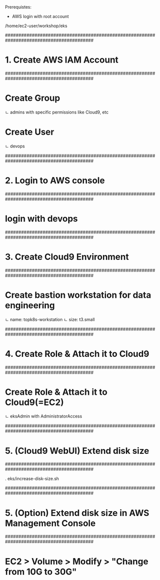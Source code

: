 Prerequistes:
- AWS login with root account

/home/ec2-user/workshop/eks

#########################################################################################
# 1. Create AWS IAM Account
#########################################################################################

# Create Group
  ㄴ admins with specific permissions like Cloud9, etc
  
# Create User
  ㄴ devops

#########################################################################################
# 2. Login to AWS console
#########################################################################################

# login with devops


#########################################################################################
# 3. Create Cloud9 Environment
#########################################################################################

# Create bastion workstation for data engineering
  ㄴ name: topk8s-workstation
  ㄴ size: t3.small


#########################################################################################
# 4. Create Role & Attach it to Cloud9
#########################################################################################

# Create Role & Attach it to Cloud9(=EC2)
  ㄴ eksAdmin with AdministratorAccess


#########################################################################################
# 5. (Cloud9 WebUI) Extend disk size
#########################################################################################

. eks/increase-disk-size.sh


#########################################################################################
# 5. (Option) Extend disk size in AWS Management Console
#########################################################################################

# EC2 > Volume > Modify > "Change from 10G to 30G"